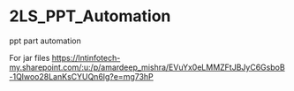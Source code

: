 # 2LS_PPT_Automation
ppt part automation

For jar files
https://lntinfotech-my.sharepoint.com/:u:/p/amardeep_mishra/EVuYx0eLMMZFtJBJyC6GsboB-1Qlwoo28LanKsCYUQn6lg?e=mg73hP
